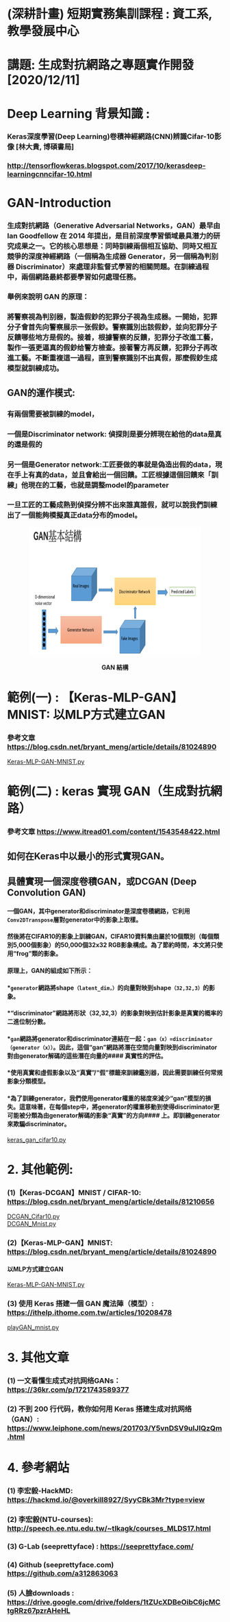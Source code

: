 # (深耕計畫) 短期實務集訓課程 : 資工系, 教學發展中心
# 講題: 生成對抗網路之專題實作開發 [2020/12/11]


# Deep Learning 背景知識 : 
### Keras深度學習(Deep Learning)卷積神經網路(CNN)辨識Cifar-10影像 [林大貴, 博碩書局]
### http://tensorflowkeras.blogspot.com/2017/10/kerasdeep-learningcnncifar-10.html

# GAN-Introduction

### 生成對抗網路（Generative Adversarial Networks，GAN）最早由 Ian Goodfellow 在 2014 年提出，是目前深度學習領域最具潛力的研究成果之一。它的核心思想是：同時訓練兩個相互協助、同時又相互競爭的深度神經網路（一個稱為生成器 Generator，另一個稱為判别器 Discriminator）來處理非監督式學習的相關問題。在訓練過程中，兩個網路最終都要學習如何處理任務。

### 舉例來說明 GAN 的原理：
### 將警察視為判别器，製造假鈔的犯罪分子視為生成器。一開始，犯罪分子會首先向警察展示一张假鈔。警察識別出該假鈔，並向犯罪分子反饋哪些地方是假的。接着，根據警察的反饋，犯罪分子改進工藝，製作一張更逼真的假鈔给警方檢查。接著警方再反饋，犯罪分子再改進工藝。不斷重複這一過程，直到警察識别不出真假，那麼假鈔生成模型就訓練成功。

## GAN的運作模式:
### 有兩個需要被訓練的model，
### 一個是Discriminator network: 偵探則是要分辨現在給他的data是真的還是假的
### 另一個是Generator network:工匠要做的事就是偽造出假的data，現在手上有真的data，並且會給出一個回饋。工匠根據這個回饋來「訓練」他現在的工藝，也就是調整model的parameter
### 一旦工匠的工藝成熟到偵探分辨不出來誰真誰假，就可以說我們訓練出了一個能夠模擬真正data分布的model。


<p align="center">
    <img src="https://github.com/GwoChuanLee/GAN-Introduction/blob/main/GAN1.png" alt="Sample"  width="400" height="300">
    <p align="center">
        <b>GAN 結構</b>
    </p>
</p>


# 範例(一) : 【Keras-MLP-GAN】MNIST: 以MLP方式建立GAN
### 參考文章 https://blog.csdn.net/bryant_meng/article/details/81024890
<a href="https://github.com/GwoChuanLee/GAN-Introduction/blob/master/Keras-MLP-GAN-MNIST.py">Keras-MLP-GAN-MNIST.py </a>

# 範例(二) : keras 實現 GAN（生成對抗網路）
### 參考文章 https://www.itread01.com/content/1543548422.html


## 如何在Keras中以最小的形式實現GAN。
## 具體實現一個深度卷積GAN，或DCGAN (Deep Convolution GAN)
#### 一個GAN，其中generator和discriminator是深度卷積網路，它利用`Conv2DTranspose`層對generator中的影象上取樣。
#### 然後將在CIFAR10的影象上訓練GAN，CIFAR10資料集由屬於10個類別（每個類別5,000個影象）的50,000個32x32 RGB影象構成。為了節約時間，本文將只使用“frog”類的影象。


#### 原理上，GAN的組成如下所示：
#### *`generator`網路將shape`（latent_dim，）`的向量對映到shape`（32,32,3）`的影象。
#### *“discriminator”網路將形狀（32,32,3）的影象對映到估計影象是真實的概率的二進位制分數。
####  *`gan`網路將generator和discriminator連結在一起：`gan（x）=discriminator（generator（x））`。因此，這個“gan”網路將潛在空間向量對映到discriminator對由generator解碼的這些潛在向量的#### 真實性的評估。
#### *使用真實和虛假影象以及“真實”/“假”標籤來訓練鑑別器，因此需要訓練任何常規影象分類模型。
#### *為了訓練generator，我們使用generator權重的梯度來減少“gan”模型的損失。這意味著，在每個step中，將generator的權重移動到使得discriminator更可能被分類為由generator解碼的影象“真實”的方向#### 上。即訓練generator來欺騙discriminator。

<a href="https://github.com/GwoChuanLee/GAN-Introduction/blob/master/keras_gan_cifar10.py">keras_gan_cifar10.py </a>

# 2. 其他範例:

### (1)【Keras-DCGAN】MNIST / CIFAR-10:  https://blog.csdn.net/bryant_meng/article/details/81210656
<a href="https://github.com/GwoChuanLee/GAN-Introduction/blob/master/DCGAN_Cifar10.py">DCGAN_Cifar10.py </a> <br>
<a href="https://github.com/GwoChuanLee/GAN-Introduction/blob/master/DCGAN_Mnist.py">DCGAN_Mnist.py </a>

### (2)【Keras-MLP-GAN】MNIST: https://blog.csdn.net/bryant_meng/article/details/81024890
#### 以MLP方式建立GAN
<a href="https://github.com/GwoChuanLee/GAN-Introduction/blob/master/Keras-MLP-GAN-MNIST.py">Keras-MLP-GAN-MNIST.py </a>

### (3) 使用 Keras 搭建一個 GAN 魔法陣（模型）: https://ithelp.ithome.com.tw/articles/10208478
<a href="https://github.com/GwoChuanLee/GAN-Introduction/blob/master/playGAN_mnist.py">playGAN_mnist.py</a>

# 3. 其他文章

### (1) 一文看懂生成式对抗网络GANs： https://36kr.com/p/1721743589377

### (2) 不到 200 行代码，教你如何用 Keras 搭建生成对抗网络（GAN）: https://www.leiphone.com/news/201703/Y5vnDSV9uIJIQzQm.html


# 4. 參考網站
### (1) 李宏毅-HackMD: https://hackmd.io/@overkill8927/SyyCBk3Mr?type=view
### (2) 李宏毅(NTU-courses): http://speech.ee.ntu.edu.tw/~tlkagk/courses_MLDS17.html
### (3) G-Lab (seeprettyface) : https://seeprettyface.com/
### (4) Github (seeprettyface.com) https://github.com/a312863063
### (5) 人臉downloads : https://drive.google.com/drive/folders/1tZUcXDBeOibC6jcMCtgRRz67pzrAHeHL






   
